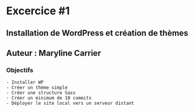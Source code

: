 # Excercice #1 

## Installation de WordPress et création de thèmes
## Auteur : Maryline Carrier 
### Objectifs 
    - Installer WP 
    - Créer un thème simple 
    - Créer une structure Sass
    - Créer un minimum de 10 commits 
    - Déployer le site local vers un serveur distant 

